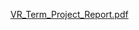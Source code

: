 [VR_Term_Project_Report.pdf](https://github.com/RamazanHalid/Vr/files/7708719/VR_Term_Project_Report.pdf)
